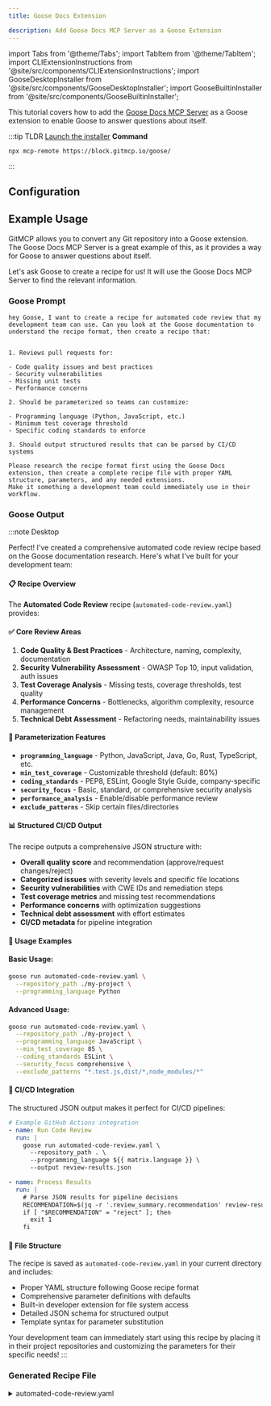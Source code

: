 ```yaml
---
title: Goose Docs Extension

description: Add Goose Docs MCP Server as a Goose Extension
---
```


import Tabs from '@theme/Tabs';
import TabItem from '@theme/TabItem';
import CLIExtensionInstructions from '@site/src/components/CLIExtensionInstructions';
import GooseDesktopInstaller from '@site/src/components/GooseDesktopInstaller';
import GooseBuiltinInstaller from '@site/src/components/GooseBuiltinInstaller';



This tutorial covers how to add the [Goose Docs MCP Server](https://github.com/idosal/git-mcp) as a Goose extension to enable Goose to answer questions about itself.

:::tip TLDR
<Tabs groupId="interface">
  <TabItem value="ui" label="goose Desktop" default>
  [Launch the installer](goose://extension?cmd=npx&arg=mcp-remote&arg=https%3A%2F%2Fblock.gitmcp.io%2Fgoose%2F&id=goose-docs&name=Goose%20Docs&description=gitmcp%20for%20Goose%20documentation)
  </TabItem>
  <TabItem value="cli" label="goose CLI">
  **Command**
  ```sh
  npx mcp-remote https://block.gitmcp.io/goose/
  ```
  </TabItem>
</Tabs>
:::

## Configuration

<Tabs groupId="interface">
  <TabItem value="ui" label="goose Desktop" default>
    <GooseDesktopInstaller
      extensionId="goose-docs"
      extensionName="Goose Docs"
      description="GitMCP for Goose documentation"
      command="npx"
      args={["mcp-remote", "https://block.gitmcp.io/goose/"]}
      cliCommand="npx mcp-remote https://block.gitmcp.io/goose/"
      timeout={300}
      note="Note that you'll need Node.js installed on your system to run this command, as it uses npx."
    />
 </TabItem>
  <TabItem value="cli" label="goose CLI">
      <CLIExtensionInstructions
        name="Goose Docs"
        command="npx mcp-remote https://block.gitmcp.io/goose/"
        timeout={300}
      />
  </TabItem>
</Tabs>


## Example Usage
GitMCP allows you to convert any Git repository into a Goose extension. The Goose Docs MCP Server is a great example of this, as it provides a way for Goose to answer questions about itself.

Let's ask Goose to create a recipe for us! It will use the Goose Docs MCP Server to find the relevant information.


### Goose Prompt

```
hey Goose, I want to create a recipe for automated code review that my development team can use. Can you look at the Goose documentation to understand the recipe format, then create a recipe that:


1. Reviews pull requests for:

- Code quality issues and best practices
- Security vulnerabilities
- Missing unit tests
- Performance concerns

2. Should be parameterized so teams can customize:

- Programming language (Python, JavaScript, etc.)
- Minimum test coverage threshold
- Specific coding standards to enforce

3. Should output structured results that can be parsed by CI/CD systems

Please research the recipe format first using the Goose Docs extension, then create a complete recipe file with proper YAML structure, parameters, and any needed extensions. 
Make it something a development team could immediately use in their workflow.
```


### Goose Output

:::note Desktop

Perfect! I've created a comprehensive automated code review recipe based on the Goose documentation research. Here's what I've built for your development team:

#### 📋 Recipe Overview

The **Automated Code Review** recipe (`automated-code-review.yaml`) provides:

#### ✅ **Core Review Areas**
1. **Code Quality & Best Practices** - Architecture, naming, complexity, documentation
2. **Security Vulnerability Assessment** - OWASP Top 10, input validation, auth issues
3. **Test Coverage Analysis** - Missing tests, coverage thresholds, test quality
4. **Performance Concerns** - Bottlenecks, algorithm complexity, resource management
5. **Technical Debt Assessment** - Refactoring needs, maintainability issues

#### 🔧 **Parameterization Features**
- **`programming_language`** - Python, JavaScript, Java, Go, Rust, TypeScript, etc.
- **`min_test_coverage`** - Customizable threshold (default: 80%)
- **`coding_standards`** - PEP8, ESLint, Google Style Guide, company-specific
- **`security_focus`** - Basic, standard, or comprehensive security analysis
- **`performance_analysis`** - Enable/disable performance review
- **`exclude_patterns`** - Skip certain files/directories

#### 📊 **Structured CI/CD Output**
The recipe outputs a comprehensive JSON structure with:
- **Overall quality score** and recommendation (approve/request changes/reject)
- **Categorized issues** with severity levels and specific file locations
- **Security vulnerabilities** with CWE IDs and remediation steps
- **Test coverage metrics** and missing test recommendations
- **Performance concerns** with optimization suggestions
- **Technical debt assessment** with effort estimates
- **CI/CD metadata** for pipeline integration

#### 🚀 **Usage Examples**

#### Basic Usage:
```bash
goose run automated-code-review.yaml \
  --repository_path ./my-project \
  --programming_language Python
```

#### Advanced Usage:
```bash
goose run automated-code-review.yaml \
  --repository_path ./my-project \
  --programming_language JavaScript \
  --min_test_coverage 85 \
  --coding_standards ESLint \
  --security_focus comprehensive \
  --exclude_patterns "*.test.js,dist/*,node_modules/*"
```

#### 🔧 **CI/CD Integration**

The structured JSON output makes it perfect for CI/CD pipelines:

```yaml
# Example GitHub Actions integration
- name: Run Code Review
  run: |
    goose run automated-code-review.yaml \
      --repository_path . \
      --programming_language ${{ matrix.language }} \
      --output review-results.json

- name: Process Results
  run: |
    # Parse JSON results for pipeline decisions
    RECOMMENDATION=$(jq -r '.review_summary.recommendation' review-results.json)
    if [ "$RECOMMENDATION" = "reject" ]; then
      exit 1
    fi
```

#### 📁 **File Structure**

The recipe is saved as `automated-code-review.yaml` in your current directory and includes:
- Proper YAML structure following Goose recipe format
- Comprehensive parameter definitions with defaults
- Built-in developer extension for file system access
- Detailed JSON schema for structured output
- Template syntax for parameter substitution

Your development team can immediately start using this recipe by placing it in their project repositories and customizing the parameters for their specific needs!
:::

### Generated Recipe File
<details>
<summary>automated-code-review.yaml</summary>

```yaml
version: "1.0.0"
title: "Automated Code Review"
description: "Comprehensive automated code review for pull requests with customizable standards and structured CI/CD output"

instructions: |
  You are an expert code reviewer with deep knowledge of software engineering best practices, 
  security vulnerabilities, and testing methodologies. Your role is to perform a thorough 
  code review focusing on:
  
  1. Code Quality & Best Practices
  2. Security Vulnerabilities  
  3. Test Coverage Analysis
  4. Performance Concerns
  5. Maintainability Issues
  
  Always provide actionable feedback with specific examples and suggestions for improvement.
  Consider the specified programming language conventions and coding standards.

parameters:
  - key: repository_path
    input_type: string
    requirement: required
    description: "Path to the repository or pull request to review"
  
  - key: programming_language
    input_type: string
    requirement: required
    description: "Primary programming language (e.g., Python, JavaScript, Java, Go, Rust, TypeScript)"
  
  - key: min_test_coverage
    input_type: number
    requirement: optional
    default: 80
    description: "Minimum test coverage threshold percentage (0-100)"
  
  - key: coding_standards
    input_type: string
    requirement: optional
    default: "industry_standard"
    description: "Coding standards to enforce (e.g., PEP8, ESLint, Google Style Guide, company_specific)"
  
  - key: security_focus
    input_type: string
    requirement: optional
    default: "standard"
    description: "Security review depth (basic, standard, comprehensive)"
  
  - key: performance_analysis
    input_type: string
    requirement: optional
    default: "true"
    description: "Enable performance analysis (true/false)"
  
  - key: exclude_patterns
    input_type: string
    requirement: optional
    default: "*.md,*.txt,*.json,node_modules/*,vendor/*,.git/*"
    description: "Comma-separated patterns of files/directories to exclude from review"

extensions:
  - type: builtin
    name: developer
    timeout: 600
    bundled: true
    description: "Access to file system and shell commands for code analysis"

prompt: |
  Perform a comprehensive code review of the {{ programming_language }} codebase at {{ repository_path }}.
  
  ## Review Scope
  - Programming Language: {{ programming_language }}
  - Minimum Test Coverage: {{ min_test_coverage }}%
  - Coding Standards: {{ coding_standards }}
  - Security Focus: {{ security_focus }}
  - Performance Analysis: {{ performance_analysis }}
  - Exclude Patterns: {{ exclude_patterns }}
  
  ## Analysis Requirements
  
  ### 1. Code Quality & Best Practices
  - Review code structure, organization, and architecture
  - Check adherence to {{ coding_standards }} standards
  - Identify code smells, anti-patterns, and technical debt
  - Evaluate naming conventions, documentation, and readability
  - Check for proper error handling and logging
  
  ### 2. Security Vulnerability Assessment
  {% if security_focus == "comprehensive" %}
  Perform comprehensive security analysis including:
  - OWASP Top 10 vulnerabilities
  - Input validation and sanitization
  - Authentication and authorization flaws
  - Cryptographic implementations
  - Dependency vulnerabilities
  - Information disclosure risks
  {% elif security_focus == "standard" %}
  Perform standard security review:
  - Common vulnerability patterns
  - Input validation issues
  - Authentication/authorization problems
  - Basic cryptographic concerns
  {% else %}
  Perform basic security check:
  - Obvious security anti-patterns
  - Hardcoded credentials
  - Basic input validation
  {% endif %}
  
  ### 3. Test Coverage Analysis
  - Analyze existing test files and coverage
  - Identify missing unit tests for critical functions
  - Check for integration and end-to-end test gaps
  - Evaluate test quality and maintainability
  - Verify test coverage meets {{ min_test_coverage }}% threshold
  
  ### 4. Performance Concerns
  {% if performance_analysis == "true" %}
  - Identify potential performance bottlenecks
  - Review algorithm complexity and efficiency
  - Check for memory leaks and resource management
  - Analyze database queries and data access patterns
  - Review caching strategies and optimization opportunities
  {% endif %}
  
  ### 5. Maintainability & Technical Debt
  - Assess code complexity and maintainability
  - Identify areas needing refactoring
  - Check for proper separation of concerns
  - Evaluate dependency management
  - Review documentation completeness
  
  ## Output Requirements
  Provide structured analysis that can be parsed by CI/CD systems, including:
  - Overall quality score and recommendation
  - Categorized issues with severity levels
  - Specific file locations and line numbers
  - Actionable remediation steps
  - Test coverage metrics and missing test recommendations
  - Security findings with risk assessments

response:
  json_schema:
    type: object
    properties:
      review_summary:
        type: object
        properties:
          overall_score:
            type: number
            minimum: 0
            maximum: 100
            description: "Overall code quality score (0-100)"
          recommendation:
            type: string
            enum: ["approve", "approve_with_suggestions", "request_changes", "reject"]
            description: "Review recommendation for CI/CD pipeline"
          total_issues:
            type: number
            description: "Total number of issues found"
          critical_issues:
            type: number
            description: "Number of critical/blocking issues"
        required: ["overall_score", "recommendation", "total_issues", "critical_issues"]
      
      code_quality:
        type: object
        properties:
          score:
            type: number
            minimum: 0
            maximum: 100
            description: "Code quality score"
          issues:
            type: array
            items:
              type: object
              properties:
                severity:
                  type: string
                  enum: ["critical", "major", "minor", "info"]
                category:
                  type: string
                  enum: ["architecture", "naming", "complexity", "documentation", "best_practices"]
                file_path:
                  type: string
                  description: "Relative path to the file"
                line_number:
                  type: number
                  description: "Line number where issue occurs"
                description:
                  type: string
                  description: "Description of the issue"
                suggestion:
                  type: string
                  description: "Suggested fix or improvement"
              required: ["severity", "category", "file_path", "description", "suggestion"]
        required: ["score", "issues"]
      
      security_analysis:
        type: object
        properties:
          risk_score:
            type: number
            minimum: 0
            maximum: 100
            description: "Security risk score (0=low risk, 100=high risk)"
          vulnerabilities:
            type: array
            items:
              type: object
              properties:
                severity:
                  type: string
                  enum: ["critical", "high", "medium", "low"]
                type:
                  type: string
                  description: "Type of vulnerability (e.g., SQL Injection, XSS, etc.)"
                file_path:
                  type: string
                line_number:
                  type: number
                description:
                  type: string
                impact:
                  type: string
                  description: "Potential impact of the vulnerability"
                remediation:
                  type: string
                  description: "Steps to fix the vulnerability"
                cwe_id:
                  type: string
                  description: "Common Weakness Enumeration ID if applicable"
              required: ["severity", "type", "file_path", "description", "impact", "remediation"]
        required: ["risk_score", "vulnerabilities"]
      
      test_coverage:
        type: object
        properties:
          current_coverage:
            type: number
            minimum: 0
            maximum: 100
            description: "Current test coverage percentage"
          meets_threshold:
            type: boolean
            description: "Whether coverage meets the minimum threshold"
          missing_tests:
            type: array
            items:
              type: object
              properties:
                file_path:
                  type: string
                function_name:
                  type: string
                line_number:
                  type: number
                priority:
                  type: string
                  enum: ["critical", "high", "medium", "low"]
                test_type:
                  type: string
                  enum: ["unit", "integration", "end_to_end"]
                description:
                  type: string
                  description: "Description of what should be tested"
              required: ["file_path", "function_name", "priority", "test_type", "description"]
          test_quality_issues:
            type: array
            items:
              type: object
              properties:
                file_path:
                  type: string
                issue:
                  type: string
                suggestion:
                  type: string
              required: ["file_path", "issue", "suggestion"]
        required: ["current_coverage", "meets_threshold", "missing_tests", "test_quality_issues"]
      
      performance_analysis:
        type: object
        properties:
          concerns:
            type: array
            items:
              type: object
              properties:
                severity:
                  type: string
                  enum: ["critical", "major", "minor"]
                type:
                  type: string
                  enum: ["algorithm_complexity", "memory_leak", "database_query", "resource_management", "caching"]
                file_path:
                  type: string
                line_number:
                  type: number
                description:
                  type: string
                impact:
                  type: string
                  description: "Performance impact description"
                optimization:
                  type: string
                  description: "Suggested optimization"
              required: ["severity", "type", "file_path", "description", "impact", "optimization"]
        required: ["concerns"]
      
      technical_debt:
        type: object
        properties:
          debt_score:
            type: number
            minimum: 0
            maximum: 100
            description: "Technical debt score (0=low debt, 100=high debt)"
          refactoring_suggestions:
            type: array
            items:
              type: object
              properties:
                priority:
                  type: string
                  enum: ["critical", "high", "medium", "low"]
                area:
                  type: string
                  enum: ["architecture", "code_duplication", "complexity", "dependencies", "documentation"]
                file_path:
                  type: string
                description:
                  type: string
                effort_estimate:
                  type: string
                  enum: ["small", "medium", "large"]
                business_impact:
                  type: string
              required: ["priority", "area", "file_path", "description", "effort_estimate"]
        required: ["debt_score", "refactoring_suggestions"]
      
      ci_cd_metadata:
        type: object
        properties:
          review_timestamp:
            type: string
            description: "ISO timestamp of when review was performed"
          reviewer:
            type: string
            description: "Goose automated code review"
          language:
            type: string
            description: "Programming language reviewed"
          standards_applied:
            type: string
            description: "Coding standards that were applied"
          files_reviewed:
            type: number
            description: "Number of files reviewed"
          lines_of_code:
            type: number
            description: "Total lines of code reviewed"
        required: ["review_timestamp", "reviewer", "language", "standards_applied", "files_reviewed"]
    
    required: [
      "review_summary", 
      "code_quality", 
      "security_analysis", 
      "test_coverage", 
      "performance_analysis", 
      "technical_debt", 
      "ci_cd_metadata"
    ]

```

</details>